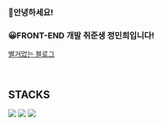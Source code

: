 ### 🤖안녕하세요! 
### 😀FRONT-END 개발 취준생 정민희입니다! 

[별거없는 블로그](https://mini1122.tistory.com/)


&nbsp;


## STACKS

  <img src="https://img.shields.io/badge/html5-E34F26?style=for-the-badge&logo=html5&logoColor=white"> <img src="https://img.shields.io/badge/css-1572B6?style=for-the-badge&logo=css3&logoColor=white"> 
  <img src="https://img.shields.io/badge/javascript-F7DF1E?style=for-the-badge&logo=javascript&logoColor=black"> 
